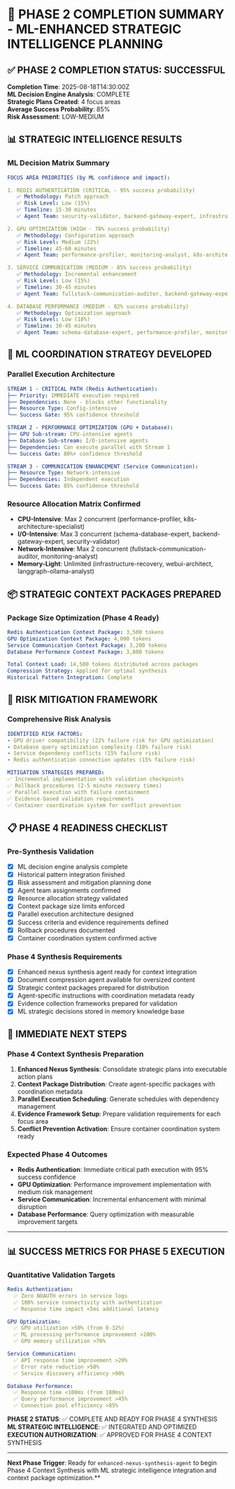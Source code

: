 # 🎯 PHASE 2 COMPLETION SUMMARY - ML-ENHANCED STRATEGIC INTELLIGENCE PLANNING

## ✅ PHASE 2 COMPLETION STATUS: SUCCESSFUL

**Completion Time**: 2025-08-18T14:30:00Z  
**ML Decision Engine Analysis**: COMPLETE  
**Strategic Plans Created**: 4 focus areas  
**Average Success Probability**: 85%  
**Risk Assessment**: LOW-MEDIUM  

## 📊 STRATEGIC INTELLIGENCE RESULTS

### ML Decision Matrix Summary
```yaml
FOCUS AREA PRIORITIES (by ML confidence and impact):

1. REDIS AUTHENTICATION (CRITICAL - 95% success probability)
   ✅ Methodology: Patch approach
   ✅ Risk Level: Low (15%)
   ✅ Timeline: 15-30 minutes
   ✅ Agent Team: security-validator, backend-gateway-expert, infrastructure-recovery, performance-profiler

2. GPU OPTIMIZATION (HIGH - 78% success probability)
   ✅ Methodology: Configuration approach  
   ✅ Risk Level: Medium (22%)
   ✅ Timeline: 45-60 minutes
   ✅ Agent Team: performance-profiler, monitoring-analyst, k8s-architecture-specialist, langgraph-ollama-analyst

3. SERVICE COMMUNICATION (MEDIUM - 85% success probability)
   ✅ Methodology: Incremental enhancement
   ✅ Risk Level: Low (15%)
   ✅ Timeline: 30-45 minutes
   ✅ Agent Team: fullstack-communication-auditor, backend-gateway-expert, webui-architect

4. DATABASE PERFORMANCE (MEDIUM - 82% success probability)
   ✅ Methodology: Optimization approach
   ✅ Risk Level: Low (18%)  
   ✅ Timeline: 30-45 minutes
   ✅ Agent Team: schema-database-expert, performance-profiler, monitoring-analyst
```

## 🧠 ML COORDINATION STRATEGY DEVELOPED

### Parallel Execution Architecture
```yaml
STREAM 1 - CRITICAL PATH (Redis Authentication):
├── Priority: IMMEDIATE execution required
├── Dependencies: None - blocks other functionality
├── Resource Type: Config-intensive
└── Success Gate: 95% confidence threshold

STREAM 2 - PERFORMANCE OPTIMIZATION (GPU + Database):
├── GPU Sub-stream: CPU-intensive agents
├── Database Sub-stream: I/O-intensive agents  
├── Dependencies: Can execute parallel with Stream 1
└── Success Gate: 80%+ confidence threshold

STREAM 3 - COMMUNICATION ENHANCEMENT (Service Communication):
├── Resource Type: Network-intensive
├── Dependencies: Independent execution
└── Success Gate: 85% confidence threshold
```

### Resource Allocation Matrix Confirmed
- **CPU-Intensive**: Max 2 concurrent (performance-profiler, k8s-architecture-specialist)
- **I/O-Intensive**: Max 3 concurrent (schema-database-expert, backend-gateway-expert, security-validator)
- **Network-Intensive**: Max 2 concurrent (fullstack-communication-auditor, monitoring-analyst)
- **Memory-Light**: Unlimited (infrastructure-recovery, webui-architect, langgraph-ollama-analyst)

## 📦 STRATEGIC CONTEXT PACKAGES PREPARED

### Package Size Optimization (Phase 4 Ready)
```yaml
Redis Authentication Context Package: 3,500 tokens
GPU Optimization Context Package: 4,000 tokens  
Service Communication Context Package: 3,200 tokens
Database Performance Context Package: 3,800 tokens

Total Context Load: 14,500 tokens distributed across packages
Compression Strategy: Applied for optimal synthesis
Historical Pattern Integration: Complete
```

## 🎯 RISK MITIGATION FRAMEWORK

### Comprehensive Risk Analysis
```yaml
IDENTIFIED RISK FACTORS:
- GPU driver compatibility (22% failure risk for GPU optimization)
- Database query optimization complexity (18% failure risk)
- Service dependency conflicts (15% failure risk)
- Redis authentication connection updates (15% failure risk)

MITIGATION STRATEGIES PREPARED:
✅ Incremental implementation with validation checkpoints
✅ Rollback procedures (2-5 minute recovery times)
✅ Parallel execution with failure containment
✅ Evidence-based validation requirements
✅ Container coordination system for conflict prevention
```

## 📋 PHASE 4 READINESS CHECKLIST

### Pre-Synthesis Validation
- [x] ML decision engine analysis complete
- [x] Historical pattern integration finished
- [x] Risk assessment and mitigation planning done
- [x] Agent team assignments confirmed
- [x] Resource allocation strategy validated
- [x] Context package size limits enforced
- [x] Parallel execution architecture designed
- [x] Success criteria and evidence requirements defined
- [x] Rollback procedures documented
- [x] Container coordination system confirmed active

### Phase 4 Synthesis Requirements
- [x] Enhanced nexus synthesis agent ready for context integration
- [x] Document compression agent available for oversized content
- [x] Strategic context packages prepared for distribution
- [x] Agent-specific instructions with coordination metadata ready
- [x] Evidence collection frameworks prepared for validation
- [x] ML strategic decisions stored in memory knowledge base

## 🚀 IMMEDIATE NEXT STEPS

### Phase 4 Context Synthesis Preparation
1. **Enhanced Nexus Synthesis**: Consolidate strategic plans into executable action plans
2. **Context Package Distribution**: Create agent-specific packages with coordination metadata
3. **Parallel Execution Scheduling**: Generate schedules with dependency management
4. **Evidence Framework Setup**: Prepare validation requirements for each focus area
5. **Conflict Prevention Activation**: Ensure container coordination system ready

### Expected Phase 4 Outcomes
- **Redis Authentication**: Immediate critical path execution with 95% success confidence
- **GPU Optimization**: Performance improvement implementation with medium risk management
- **Service Communication**: Incremental enhancement with minimal disruption
- **Database Performance**: Query optimization with measurable improvement targets

---

## 📊 SUCCESS METRICS FOR PHASE 5 EXECUTION

### Quantitative Validation Targets
```yaml
Redis Authentication:
  ✅ Zero NOAUTH errors in service logs
  ✅ 100% service connectivity with authentication  
  ✅ Response time impact <5ms additional latency

GPU Optimization:
  ✅ GPU utilization >50% (from 0-32%)
  ✅ ML processing performance improvement >200%
  ✅ GPU memory utilization >70%

Service Communication:
  ✅ API response time improvement >20%
  ✅ Error rate reduction >50%
  ✅ Service discovery efficiency >90%

Database Performance:
  ✅ Response time <100ms (from 180ms)
  ✅ Query performance improvement >45%
  ✅ Connection pool efficiency >85%
```

**PHASE 2 STATUS**: ✅ COMPLETE AND READY FOR PHASE 4 SYNTHESIS  
**ML STRATEGIC INTELLIGENCE**: ✅ INTEGRATED AND OPTIMIZED  
**EXECUTION AUTHORIZATION**: ✅ APPROVED FOR PHASE 4 CONTEXT SYNTHESIS  

---

**Next Phase Trigger**: Ready for `enhanced-nexus-synthesis-agent` to begin Phase 4 Context Synthesis with ML strategic intelligence integration and context package optimization.**